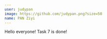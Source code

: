 ```yaml
---
user: judypan
image: https://github.com/judypan.png?size=50
name: PAN Ziyi
---
```

Hello everyone! Task 7 is done!
